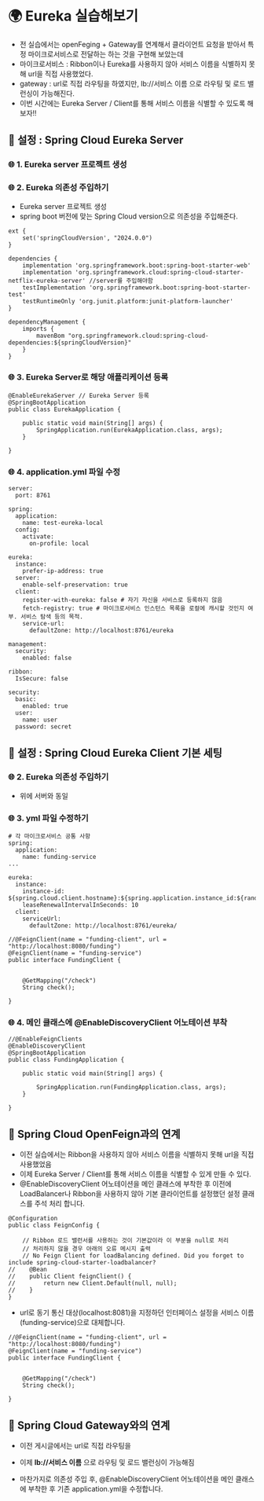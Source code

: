 # 🌍 Eureka 실습해보기
- 전 실습에서는 openFeging + Gateway를 연계해서 클라이언트 요청을 받아서 특정 마이크로서비스로 전달하는 하는 것을 구현해 보았는데
- 마이크로서비스 : Ribbon이나 Eureka를 사용하지 않아 서비스 이름을 식별하지 못해 url을 직접 사용했었다.
- gateway : url로 직접 라우팅을 하였지만, lb://서비스 이름 으로 라우팅 및 로드 밸런싱이 가능해진다.
- 이번 시간에는 Eureka Server / Client를 통해 서비스 이름을 식별할 수 있도록 해보자!!

## 🚩 설정 : Spring Cloud Eureka Server

### 🌐 1. Eureka server 프로젝트 생성

### 🌐 2. Eureka 의존성 주입하기 
- Eureka server 프로젝트 생성
- spring boot 버전에 맞는 Spring Cloud version으로 의존성을 주입해준다.

```
ext {
	set('springCloudVersion', "2024.0.0")
}

dependencies {
	implementation 'org.springframework.boot:spring-boot-starter-web'
	implementation 'org.springframework.cloud:spring-cloud-starter-netflix-eureka-server' //server를 주입해야함
	testImplementation 'org.springframework.boot:spring-boot-starter-test'
	testRuntimeOnly 'org.junit.platform:junit-platform-launcher'
}

dependencyManagement {
	imports {
		mavenBom "org.springframework.cloud:spring-cloud-dependencies:${springCloudVersion}"
	}
}
```

### 🌐 3. Eureka Server로 해당 애플리케이션 등록

```
@EnableEurekaServer // Eureka Server 등록
@SpringBootApplication
public class EurekaApplication {

	public static void main(String[] args) {
		SpringApplication.run(EurekaApplication.class, args);
	}

}
```

### 🌐 4. application.yml 파일 수정

```
server:
  port: 8761

spring:
  application:
    name: test-eureka-local
  config:
    activate:
      on-profile: local

eureka:
  instance:
    prefer-ip-address: true
  server:
    enable-self-preservation: true
  client:
    register-with-eureka: false # 자기 자신을 서비스로 등록하지 않음
    fetch-registry: true # 마이크로서비스 인스턴스 목록을 로컬에 캐시할 것인지 여부. 서비스 탐색 등의 목적.
    service-url:
      defaultZone: http://localhost:8761/eureka

management:
  security:
    enabled: false

ribbon:
  IsSecure: false

security:
  basic:
    enabled: true
  user:
    name: user
  password: secret

```

## 🚩 설정 : Spring Cloud Eureka Client 기본 세팅

### 🌐 2. Eureka 의존성 주입하기 
- 위에 서버와 동일

### 🌐 3. yml 파일 수정하기
```
# 각 마이크로서비스 공통 사항
spring:
  application:
    name: funding-service
...

eureka:
  instance:
    instance-id: ${spring.cloud.client.hostname}:${spring.application.instance_id:${random.value}}
    leaseRenewalIntervalInSeconds: 10
  client:
    serviceUrl:
      defaultZone: http://localhost:8761/eureka/
```


```
//@FeignClient(name = "funding-client", url = "http://localhost:8080/funding")
@FeignClient(name = "funding-service")
public interface FundingClient {


    @GetMapping("/check")
    String check();

}

```

### 🌐 4. 메인 클래스에 **@EnableDiscoveryClient** 어노테이션 부착
```
//@EnableFeignClients
@EnableDiscoveryClient
@SpringBootApplication
public class FundingApplication {

	public static void main(String[] args) {

		SpringApplication.run(FundingApplication.class, args);
	}

}
```

## 🚩 Spring Cloud OpenFeign과의 연계
- 이전 실습에서는 Ribbon을 사용하지 않아 서비스 이름을 식별하지 못해 url을 직접 사용했었음
- 이제 Eureka Server / Client를 통해 서비스 이름을 식별할 수 있게 만들 수 있다.
- @EnableDiscoveryClient 어노테이션을 메인 클래스에 부착한 후 이전에 LoadBalancer나 Ribbon을 사용하지 않아 기본 클라이언트를 설정했던 설정 클래스를 주석 처리 합니다.


```
@Configuration
public class FeignConfig {

    // Ribbon 로드 밸런서를 사용하는 것이 기본값이라 이 부분을 null로 처리
    // 처리하지 않을 경우 아래의 오류 메시지 출력
    // No Feign Client for loadBalancing defined. Did you forget to include spring-cloud-starter-loadbalancer?
//    @Bean
//    public Client feignClient() {
//        return new Client.Default(null, null);
//    }
}

```


- url로 동기 통신 대상(localhost:8081)을 지정하던 인터페이스 설정을 서비스 이름(funding-service)으로 대체합니다.

```
//@FeignClient(name = "funding-client", url = "http://localhost:8080/funding")
@FeignClient(name = "funding-service")
public interface FundingClient {


    @GetMapping("/check")
    String check();

}
```

## 🚩 Spring Cloud Gateway와의 연계
- 이전 게시글에서는 url로 직접 라우팅을  
- 이제 **lb://서비스 이름** 으로 라우팅 및 로드 밸런싱이 가능해짐

- 마찬가지로 의존성 주입 후, @EnableDiscoveryClient 어노테이션을 메인 클래스에 부착한 후 기존 application.yml을 수정합니다.

```

```